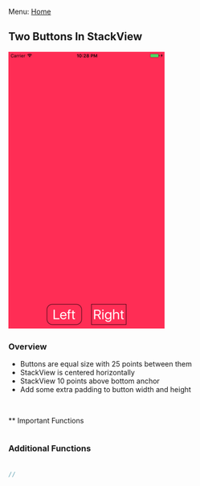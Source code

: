 Menu: [Home](../../README.md)

## Two Buttons In StackView

![Screenshot](screenshot-small.png)

### Overview

+ Buttons are equal size with 25 points between them
+ StackView is centered horizontally
+ StackView 10 points above bottom anchor
+ Add some extra padding to button width and height

```swift



```

** Important Functions

```swift


```


### Additional Functions
```swift

//
```



